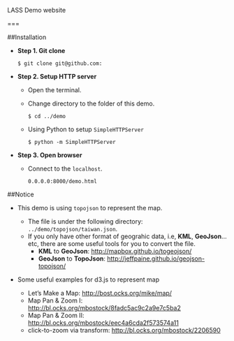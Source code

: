 LASS Demo website

===

##Installation

* **Step 1. Git clone**
	```
	$ git clone git@github.com:
	```

* **Step 2. Setup HTTP server**
	* Open the terminal.
	* Change directory to the folder of this demo.
		```
		$ cd ../demo
		```

	* Using Python to setup ```SimpleHTTPServer```
		```
		$ python -m SimpleHTTPServer
		```

* **Step 3. Open browser**
	* Connect to the ```localhost```.
		```
		0.0.0.0:8000/demo.html
		```
	


##Notice

* This demo is using ```topojson``` to represent the map.
	* The file is under the following directory: ```../demo/topojson/taiwan.json```.
	* If you only have other format of geograhic data, i.e, **KML**, **GeoJson**... etc, there are some useful tools for you to convert the file.
		* **KML** to **GeoJson**: http://mapbox.github.io/togeojson/
		* **GeoJson** to **TopoJson**: http://jeffpaine.github.io/geojson-topojson/


* Some useful examples for d3.js to represent map
	* Let’s Make a Map: http://bost.ocks.org/mike/map/
	* Map Pan & Zoom I: http://bl.ocks.org/mbostock/8fadc5ac9c2a9e7c5ba2
	* Map Pan & Zoom II: http://bl.ocks.org/mbostock/eec4a6cda2f573574a11
	* click-to-zoom via transform: http://bl.ocks.org/mbostock/2206590

